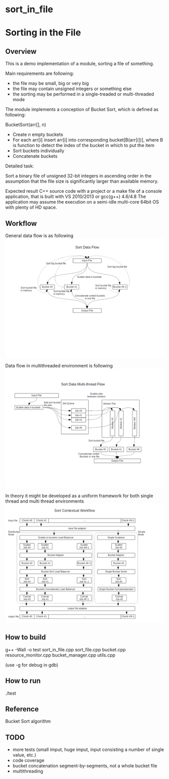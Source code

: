 # sort_in_file

Sorting in the File
===================

Overview
--------

This is a demo implementation of a module, sorting a file of something.

Main requirements are following:
* the file may be small, big or very big
* the file may contain unsigned integers or something else
* the sorting may be performed in a single-treaded or multi-threaded mode

The module implements a conception of Bucket Sort, which is defined as following:

BucketSort(arr[], n)
* Create n empty buckets
* For each arr[i] insert arr[i] into corresponding bucket[B(arr[i])],
  where B is function to detect the index of the bucket
  in which to put the item
* Sort buckets individually
* Concatenate buckets



Detailed task:

Sort a binary file of unsigned 32-bit integers in ascending order in the
assumption that the file size is significantly larger than available memory.

Expected result
C++ source code with a project or a make file of a console application,
that is built with VS 2010/2013 or gcc(g++) 4.6/4.8
The application may assume the execution on a semi-idle multi-core
64bit OS with plenty of HD space.


Workflow
--------

General data flow is as following
<img src="https://github.com/shulgaalexey/sort_in_file/blob/master/doc/data_flow.png" alt="Data Flow" style="width:500px"/>

Data flow in multithreaded environment is following
<img src="https://github.com/shulgaalexey/sort_in_file/blob/master/doc/multithread_data_flow.png" alt="Multithread Data Flow" style="width:500px"/>


In theory it might be developed as a uniform framework for both single thread and multi thread environments
<img src="https://github.com/shulgaalexey/sort_in_file/blob/master/doc/sort_conceptual_workflow.png" alt="Sort Conceptual Workflow" style="width:500px"/>


How to build
-----------
g++ -Wall  -o test sort_in_file.cpp sort_file.cpp bucket.cpp resource_monitor.cpp bucket_manager.cpp utils.cpp

(use -g for debug in gdb)


How to run
----------
./test


Reference
---------
Bucket Sort algorithm


TODO
----
* more tests (small imput, huge imput, input consisting a number of single value, etc.)
* code coverage
* bucket concatenation segment-by-segments, not a whole bucket file
* multithreading
